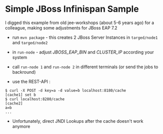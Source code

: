 Simple JBoss Infinispan Sample
==============================

I digged this example from old jee-workshops (about 5-6 years ago) for a colleague, making some adjustments for JBoss EAP 7.2

* run `mvn package` - this creates 2 JBoss Server Instances in `targed/node1` and `targed/node2`

* in `run-node` - adjust _JBOSS_EAP_BIN_ and _CLUSTER_IP_ according your system

* call `run-node 1` and `run-node 2` in different terminals (or send the jobs to backround)

* use the REST-API :
```
$ curl -X POST -d key=a -d value=b localhost:8180/cache
[cache1] set b
$ curl localhost:8280/cache
[cache2]
a=b
...
```

* Unfortunately, direct JNDI Lookups after the cache  doesn't work anymore
